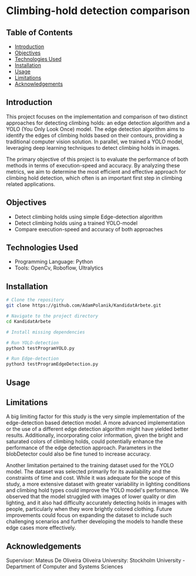 # Climbing-hold detection comparison

## Table of Contents
- [Introduction](#introduction)
- [Objectives](#objectives)
- [Technologies Used](#technologies-used)
- [Installation](#installation)
- [Usage](#usage)
- [Limitations](#Limitations)
- [Acknowledgements](#acknowledgements)

## Introduction
This project focuses on the implementation and comparison of two distinct approaches for detecting climbing holds: an edge detection algorithm and a YOLO (You Only Look Once) model. The edge detection algorithm aims to identify the edges of climbing holds based on their contours, providing a traditional computer vision solution. In parallel, we trained a YOLO model, leveraging deep learning techniques to detect climbing holds in images.

The primary objective of this project is to evaluate the performance of both methods in terms of execution-speed and accuracy. By analyzing these metrics, we aim to determine the most efficient and effective approach for climbing hold detection, which often is an important first step in climbing related applications.

## Objectives
- Detect climbing holds using simple Edge-detection algorithm
- Detect climbing holds using a trained YOLO-model
- Compare execution-speed and accuracy of both approaches

## Technologies Used
- Programming Language: Python
- Tools: OpenCv, Roboflow, Ultralytics

## Installation

```bash
# Clone the repository
git clone https://github.com/AdamPolanik/KandidatArbete.git

# Navigate to the project directory
cd KandidatArbete

# Install missing dependencies

# Run YOLO-detection 
python3 testProgramYOLO.py

# Run Edge-detection
python3 testProgramEdgeDetection.py

```
## Usage

## Limitations
A big limiting factor for this study is the very simple implementation of the edge-detection based detection model. A more advanced implementation or the use of a different edge detection algorithm might have yielded better results. Additionally, incorporating color information, given the bright and saturated colors of climbing holds, could potentially enhance the performance of the edge detection approach. Parameters in the blobDetector could also be fine tuned to increase accuracy.

Another limitation pertained to the training dataset used for the YOLO model. The dataset was selected primarily for its availability and the constraints of time and cost. While it was adequate for the scope of this study, a more extensive dataset with greater variability in lighting conditions and climbing hold types could improve the YOLO model's performance. We observed that the model struggled with images of lower quality or dim lighting, and it also had difficulty accurately detecting holds in images with people, particularly when they wore brightly colored clothing. Future improvements could focus on expanding the dataset to include such challenging scenarios and further developing the models to handle these edge cases more effectively.

## Acknowledgements
Supervisor: Mateus De Oliveira Oliveira
University: Stockholm University - Department of Computer and Systems Sciences
